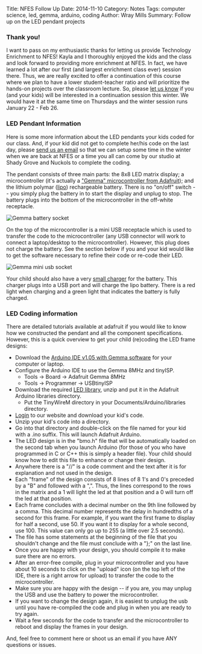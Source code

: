 Title: NFES Follow Up
Date: 2014-11-10
Category: Notes
Tags: computer science, led, gemma, arduino, coding
Author: Wray Mills
Summary: Follow up on the LED pendant projects

### Thank you!

I want to pass on my enthusiastic thanks for letting us provide
Technology Enrichment to NFES! Kayla and I thoroughly enjoyed the kids
and the class and look forward to providing more enrichment at NFES. In
fact, we have learned a lot after our first (and largest enrichment
class ever) session there. Thus, we are really excited to offer a
continuation of this course where we plan to have a lower
student-teacher ratio and will prioritize the hands-on projects over
the classroom lecture. So, please [let us know](mailto:info@techemstudios.com?subject=NFES-session-2) if you (and your kids)
will be interested in a continuation session this winter. We would
have it at the same time on Thursdays and the winter session runs January 22 -
Feb 26.

### LED Pendant Information

Here is some more information about the LED pendants your kids coded
for our class. And, if your kid did not get to complete her/his code
on the last day, please [send us an email](mailto:info@techemstudios.com?subject=finish-led) so that we can setup some
time in the winter when we are back at NFES or a time you all can come
by our studio at Shady Grove and Nuckols to complete the coding.

The pendant consists of three main parts: the 8x8 LED matrix display;
a microcontroller (it's actually a ["Gemma" microcontroller from
Adafruit](https://www.adafruit.com/products/1222)); and the lithium polymar ([lipo](https://www.adafruit.com/products/1578)) rechargeable battery. There
is no "on/off" switch -- you simply plug the battery in to start the
display and unplug to stop. The battery plugs into the bottom of the
microcontroller in the off-white receptacle.

![Gemma battery socket]({filename}/images/gemma-battery.jpg)

On the top of the microcontroller is a mini USB receptacle which is
used to transfer the code to the microcontroller (any USB connector
will work to connect a laptop/desktop to the
microcontroller). However, this plug does not charge the battery. See
the section below if you and your kid would like to get the software
necessary to refine their code or re-code their LED.

![Gemma mini usb socket]({filename}/images/gemma-usb.jpg)

Your child should also have a very [small charger](https://www.adafruit.com/products/1304) for the battery. This
charger plugs into a USB port and will charge the lipo battery. There
is a red light when charging and a green light that indicates the
battery is fully charged.


### LED Coding information

There are detailed tutorials available at adafruit if you would like
to know how we constructed the pendant and all the component
specifications. However, this is a quick overview to get your child
(re)coding the LED frame designs:

* Download the [Arduino IDE v1.05 with Gemma software](https://learn.adafruit.com/introducing-gemma/setting-up-with-arduino-ide) for your computer or laptop.
* Configure the Arduino IDE to use the Gemma 8MHz and tinyISP.
    * Tools -> Board -> Adafruit Gemma 8MHz
    * Tools -> Programmer -> USBtinyISP
* Download the required
 [LED library](https://github.com/adafruit/TinyWireM/archive/master.zip),
  unzip and put it in the Adafruit Arduino
libraries directory.
    * Put the TinyWireM directory in your Documents/Arduino/libraries directory.
* [Login](https://secure.techemstudios.come/enrolled_children) to our website and download your kid's code.
* Unzip your kid's code into a directory.
* Go into that directory and double-click on the file named for your
kid with a .ino suffix. This will launch Adafruit Arduino.
* The LED design is in the "bmo.h" file that will be automatically
loaded on the second tab when you launch Arduino (for those of you who
have programmed in C or C++ this is simply a header file). Your child
should know how to edit this file to enhance or change their design.
* Anywhere there is a "//" is a code comment and the text after it
    is for explanation and not used in the design.
* Each "frame" of the design consists of 8 lines of 8 1's and 0's
    preceded by a "B" and followed with a ",". Thus, the lines
    correspond to the rows in the matrix and a 1 will light the led at
    that position and a 0 will turn off the led at that position.
* Each frame concludes with a decimal number on the 9th line
      followed by a comma. This decimal number represents the delay in
      hundredths of a second for this frame. For example, if you want
      the first frame to display for half a second, use 50. If you
      want it to display for a whole second, use 100. This value can
      only go up to 255 (a little over 2.5 seconds).
* The file has some statements at the beginning of the file that you
    shouldn't change and the file must conclude with a "};" on the last line.
* Once you are happy with your design, you should compile it to make
sure there are no errors.
* After an error-free compile, plug in your microcontroller and you
have about 10 seconds to click on the "upload" icon (on the top left
of the IDE, there is a right arrow for upload) to transfer the
code to the microcontroller.
* Make sure you are happy with the design -- if you are, you may unplug
  the USB and use the battery to power the microcontroller.
* If you want to change the design again, it is easiest to unplug the
  usb until you have re-compiled the code and plug in when you are
  ready to try again.
* Wait a few seconds for the code to transfer and the microcontroller
to reboot and display the frames in your design.

And, feel free to comment here or shoot us an email if you have ANY
questions or issues.
